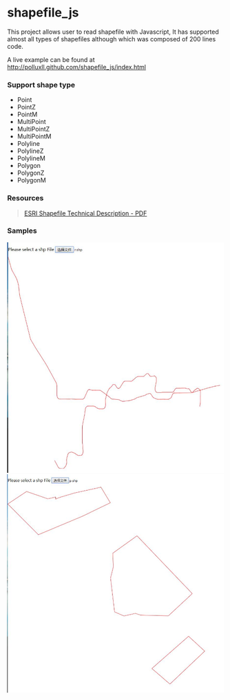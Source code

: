 shapefile_js
=========

This project allows user to read shapefile with Javascript, 
It has supported almost all types of shapefiles although 
which was composed of 200 lines code.

A live example can be found at
http://polluxll.github.com/shapefile_js/index.html

### Support shape type

+ Point
+ PointZ
+ PointM
+ MultiPoint
+ MultiPointZ
+ MultiPointM
+ Polyline
+ PolylineZ
+ PolylineM
+ Polygon
+ PolygonZ
+ PolygonM

### Resources

> [ESRI Shapefile Technical Description - PDF](http://www.esri.com/library/whitepapers/pdfs/shapefile.pdf)

### Samples

![mahua](image/polyline.jpg)
![mahua](image/polygon.jpg)

